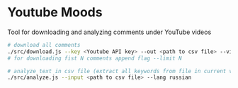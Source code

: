 # Youtube Moods

Tool for downloading and analyzing comments under YouTube videos

```bash
# download all comments
./src/download.js --key <Youtube API key> --out <path to csv file> --videoId <id from video url after ?v=>
# for downloading fist N comments append flag --limit N

# analyze text in csv file (extract all keywords from file in current version)
./src/analyze.js --input <path to csv file> --lang russian
```
